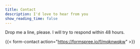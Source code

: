 ```yaml
---
title: Contact
description: I'd love to hear from you
show_reading_time: false
---
```


Drop me a line, please. I will try to respond within 48 hours. 

{{< form-contact action="https://formspree.io/f/mqknwqkw"  >}}
